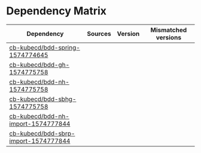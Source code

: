 # Dependency Matrix

Dependency | Sources | Version | Mismatched versions
---------- | ------- | ------- | -------------------
[cb-kubecd/bdd-spring-1574774645](https://github.com/cb-kubecd/bdd-spring-1574774645.git) |  | []() | 
[cb-kubecd/bdd-gh-1574775758](https://github.com/cb-kubecd/bdd-gh-1574775758.git) |  | []() | 
[cb-kubecd/bdd-nh-1574775758](https://github.com/cb-kubecd/bdd-nh-1574775758.git) |  | []() | 
[cb-kubecd/bdd-sbhg-1574775758](https://github.com/cb-kubecd/bdd-sbhg-1574775758.git) |  | []() | 
[cb-kubecd/bdd-nh-import-1574777844](https://github.com/cb-kubecd/bdd-nh-import-1574777844.git) |  | []() | 
[cb-kubecd/bdd-sbrp-import-1574777844](https://github.com/cb-kubecd/bdd-sbrp-import-1574777844.git) |  | []() | 

